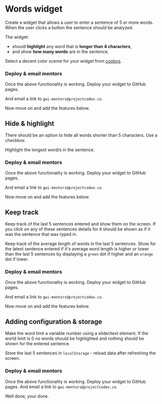 # Words widget

Create a widget that allows a user to enter a sentence of 5 or more words. When the user clicks a button the sentence should be analyzed.

The widget: 

* should **highlight** any word that is **longer than 4 characters**,
* and show **how many words** are in the sentence.

Select a decent color sceme for your widget from [coolors](https://coolors.co/).

### Deploy & email mentors

Once the above functionality is working. Deploy your widget to GitHub pages.

And email a link to `gwi-mentors@projectcodex.co`.

Now move on and add the features below.

## Hide & highlight

There should be an option to hide all words shorter than 5 characters. Use a checkbox.

Highlight the longest word/s in the sentence.

### Deploy & email mentors

Once the above functionality is working. Deploy your widget to GitHub pages.

And email a link to `gwi-mentors@projectcodex.co`.

Now move on and add the features below.

## Keep track

Keep track of the last 5 sentences entered and show them on the screen. If you click on any of these sentences details for it should be shown as if it was the sentence that was typed in.

Keep track of the average length of words in the last 5 sentences.
Show for the latest sentence entered if it's average word length is higher or lower than the last 5 sentences by displaying a `green` dot if higher and an `orange` dot if lower.

### Deploy & email mentors

Once the above functionality is working. Deploy your widget to GitHub pages.

And email a link to `gwi-mentors@projectcodex.co`.

Now move on and add the features below.

## Adding configuration & storage

Make the word limit a variable number using a slider/text element. If the world limit is 0 no words should be highlighted and nothing should be shown for the entered sentence.

Store the last 5 sentences in `localStorage` - reload data after refreshing the screen.

### Deploy & email mentors

Once the above functionality is working. Deploy your widget to GitHub pages. And email a link to `gwi-mentors@projectcodex.co`.

Well done, your done.
